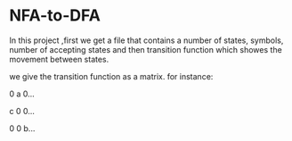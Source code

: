 # NFA-to-DFA

In this project ,first we get a file that contains a number of states, symbols, number of
 accepting states and then transition function which showes the movement between states.

we give the transition function as a matrix.
for instance:

  0   a   0...
  
  c   0   0...
  
  0   0   b...
  
